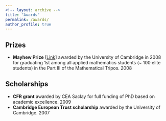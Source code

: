 ```yaml
---
<!-- layout: archive -->
title: "Awards"
permalink: /awards/
author_profile: true
---
```


## Prizes

* **Mayhew Prize** [[Link](https://en.wikipedia.org/wiki/Mayhew_Prize)] awarded by the University of Cambridge in 2008 for graduating 1st among all applied mathematics students (~ 100 elite students) in the Part III of the Mathematical Tripos. 2008

## Scholarships

* **CFR grant** awarded by CEA Saclay for full funding of PhD based on academic excellence. 2009
* **Cambridge European Trust scholarship** awarded by the University of Cambridge. 2007
